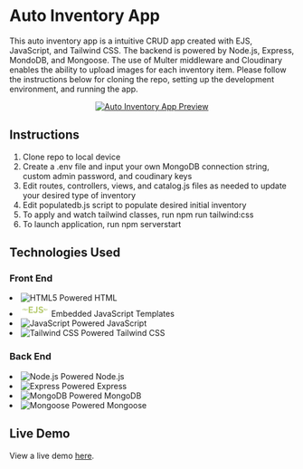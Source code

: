 # Auto Inventory App

This auto inventory app is a intuitive CRUD app created with EJS, JavaScript, and Tailwind CSS. The backend is powered by Node.js, Express, MondoDB, and Mongoose. The use of Multer middleware and Cloudinary enables the ability to upload images for each inventory item. Please follow the instructions below for cloning the repo, setting up the development environment, and running the app.

<p align="center">
    <a href="">
        <img
            src="./public/images/autoinventory.jpeg"
            alt="Auto Inventory App Preview">
        </img>
    </a>
</p>

## Instructions

<ol>
    <li style="margin: auto">
        Clone repo to local device
    </li>
    <li style="margin: auto">
        Create a .env file and input your own MongoDB connection string, custom admin password, and coudinary keys
    </li>
    <li style="margin: auto">
        Edit routes, controllers, views, and catalog.js files as needed to update your desired type of inventory
    </li>
    <li style="margin: auto">
        Edit populatedb.js script to populate desired initial inventory
    </li>
    <li style="margin: auto">
        To apply and watch tailwind classes, run npm run tailwind:css
    </li>
        <li style="margin: auto">
        To launch application, run npm serverstart
    </li>
</ol>

## Technologies Used

### Front End

<div>
    <li style="margin: auto">
        <img src="https://cdn.jsdelivr.net/gh/devicons/devicon@latest/icons/html5/html5-original.svg" width="auto" height="25" alt="HTML5 Powered" title="HTML5 Powered">
        HTML
    </li>
    <li style="margin: auto">
        <img src="./public/images/ejs.png" width="auto" height="25" alt="EJS Powered" title="EJS Powered">
        Embedded JavaScript Templates
    </li>
    <li>
        <img src="https://cdn.jsdelivr.net/gh/devicons/devicon@latest/icons/javascript/javascript-original.svg" width="auto" height="25" alt="JavaScript Powered" title="JavaScript Powered"/>
        JavaScript
    </li>
    <li>
        <img src="https://cdn.jsdelivr.net/gh/devicons/devicon@latest/icons/tailwindcss/tailwindcss-original.svg" width="auto" height="25" alt="Tailwind CSS Powered" title="Tailwind CSS Powered"/>
        Tailwind CSS
    </li>

</div>

### Back End

<div>
    <li>
        <img src="https://cdn.jsdelivr.net/gh/devicons/devicon@latest/icons/nodejs/nodejs-original.svg" width="auto" height="25" alt="Node.js Powered" title="Node.js Powered"/>
        Node.js
    </li>
        <li>
        <img src="https://cdn.jsdelivr.net/gh/devicons/devicon@latest/icons/express/express-original.svg" width="auto" height="25" alt="Express Powered" title="Express Powered"/>
        Express
    </li>
    <li>
        <img src="https://cdn.jsdelivr.net/gh/devicons/devicon@latest/icons/mongodb/mongodb-original.svg" width="auto" height="25" alt="MongoDB Powered" title="MongoDB Powered"/>
        MongoDB
    </li>
    <li>
        <img src="https://cdn.jsdelivr.net/gh/devicons/devicon@latest/icons/mongoose/mongoose-original.svg" width="auto" height="25" alt="Mongoose Powered" title="Mongoose Powered"/>
        Mongoose
    </li>
</div>

## Live Demo

View a live demo [here]().
